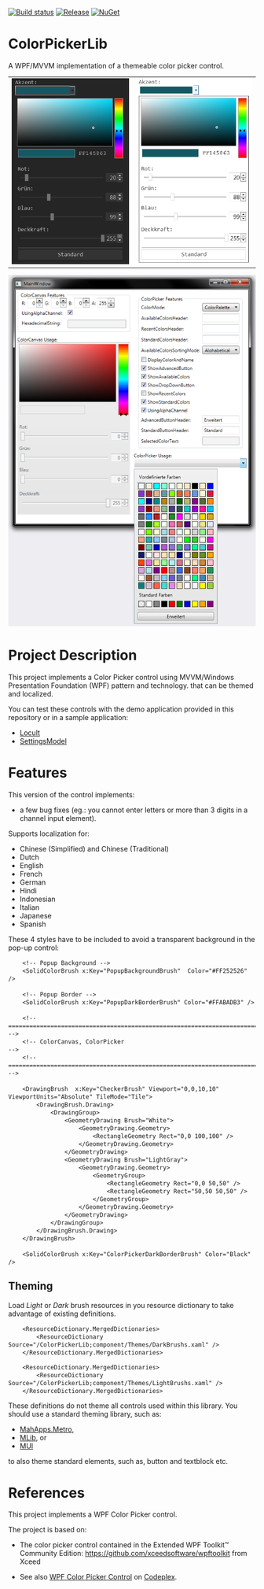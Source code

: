 [![Build status](https://ci.appveyor.com/api/projects/status/0e19uif3f40tsppi?svg=true)](https://ci.appveyor.com/project/Dirkster99/colorpickerlib)
[![Release](https://img.shields.io/github/release/Dirkster99/colorpickerlib.svg)](https://github.com/Dirkster99/colorpickerlib/releases/latest)
[![NuGet](https://img.shields.io/nuget/dt/Dirkster.colorpickerlib.svg)](http://nuget.org/packages/Dirkster.colorpickerlib)
# ColorPickerLib
A WPF/MVVM implementation of a themeable color picker control.

<table>
<tr>
<td>
<img src="https://github.com/Dirkster99/Docu/blob/master/ColorPickerLib/MetroDarkColorPicker.png">
</td>
<td>
<img src="https://github.com/Dirkster99/Docu/blob/master/ColorPickerLib/MetroColorPicker.png">
</td>
</tr>
</table>

![](https://github.com/Dirkster99/Docu/blob/master/ColorPickerLib/DemoProgramm_Screenshot_PopUp1.png)

# Project Description

This project implements a Color Picker control using MVVM/Windows Presentation Foundation (WPF) pattern and technology. that can be themed and localized.

You can test these controls with the demo application provided in this repository or in a sample application:

* [Locult](http://locult.codeplex.com/)
* [SettingsModel](http://settingsmodel.codeplex.com/documentation)

# Features

This version of the control implements:

* a few bug fixes (eg.: you cannot enter letters or more than 3 digits in a channel input element).

Supports localization for:
* Chinese (Simplified) and Chinese (Traditional)
* Dutch
* English
* French
* German
* Hindi
* Indonesian
* Italian
* Japanese
* Spanish

These 4 styles have to be included to avoid a transparent background in the pop-up control:

```XAML
    <!-- Popup Background -->
    <SolidColorBrush x:Key="PopupBackgroundBrush"  Color="#FF252526" />
    
    <!-- Popup Border -->
    <SolidColorBrush x:Key="PopupDarkBorderBrush" Color="#FFABADB3" />
    
    <!-- =============================================================================== -->
    <!-- ColorCanvas, ColorPicker                                                        -->
    <!-- =============================================================================== -->
    
    <DrawingBrush  x:Key="CheckerBrush" Viewport="0,0,10,10" ViewportUnits="Absolute" TileMode="Tile">
        <DrawingBrush.Drawing>
            <DrawingGroup>
                <GeometryDrawing Brush="White">
                    <GeometryDrawing.Geometry>
                        <RectangleGeometry Rect="0,0 100,100" />
                    </GeometryDrawing.Geometry>
                </GeometryDrawing>
                <GeometryDrawing Brush="LightGray">
                    <GeometryDrawing.Geometry>
                        <GeometryGroup>
                            <RectangleGeometry Rect="0,0 50,50" />
                            <RectangleGeometry Rect="50,50 50,50" />
                        </GeometryGroup>
                    </GeometryDrawing.Geometry>
                </GeometryDrawing>
            </DrawingGroup>
        </DrawingBrush.Drawing>
    </DrawingBrush>
    
    <SolidColorBrush x:Key="ColorPickerDarkBorderBrush" Color="Black" />
```

## Theming

Load *Light* or *Dark* brush resources in you resource dictionary to take advantage of existing definitions.

```XAML
    <ResourceDictionary.MergedDictionaries>
        <ResourceDictionary Source="/ColorPickerLib;component/Themes/DarkBrushs.xaml" />
    </ResourceDictionary.MergedDictionaries>
```

```XAML
    <ResourceDictionary.MergedDictionaries>
        <ResourceDictionary Source="/ColorPickerLib;component/Themes/LightBrushs.xaml" />
    </ResourceDictionary.MergedDictionaries>
```

These definitions do not theme all controls used within this library. You should use a standard theming library, such as:
- [MahApps.Metro](https://github.com/MahApps/MahApps.Metro),
- [MLib](https://github.com/Dirkster99/MLib), or
- [MUI](https://github.com/firstfloorsoftware/mui)

to also theme standard elements, such as, button and textblock etc.

# References

This project implements a WPF Color Picker control.

The project is based on:
* The color picker control contained in the Extended WPF Toolkit™ Community Edition: https://github.com/xceedsoftware/wpftoolkit from Xceed

* See also [WPF Color Picker Control](https://wpfcolorpickercontrol.codeplex.com/) on [Codeplex](https://codeplex.com/).
